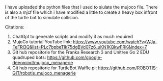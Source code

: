 I have uploaded the python files that I used to siulate the mujoco file. 
There is also a mjcf file which i have modified a little to create a heavy box infront of the turtle bot to simulate collision.


Citations:
1. ChatGpt to generate scripts and modify it as much required
2. MujoCo tutorial YouTube link: https://www.youtube.com/watch?v=WJa-FeFRl3Q&list=PLc7bpbeTIk75dgBVd07z6_uKN1KQkwFRK&index=7
3. Git hub repositorie for the Franka Research 3 and Unitree Go 2 EDU quadruped bots: https://github.com/google-deepmind/mujoco_menagerie
4. Git hub repositorie for TurtleBot Waffle pi: https://github.com/ROBOTIS-GIT/robotis_mujoco_menagerie
